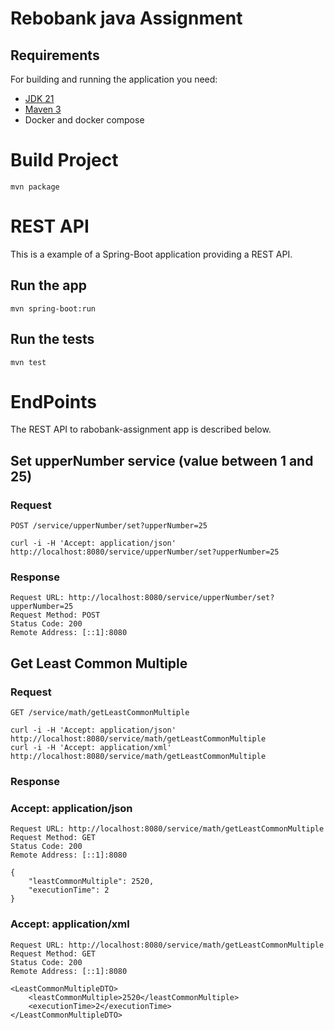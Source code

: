 # Rebobank java Assignment

## Requirements
For building and running the application you need:

- [JDK 21](https://www.oracle.com/java/technologies/downloads/#java21)
- [Maven 3](https://maven.apache.org)
- Docker and docker compose

# Build Project

	mvn package

# REST API

This is a example of a Spring-Boot application providing a REST API.

## Run the app

    mvn spring-boot:run

## Run the tests

    mvn test

# EndPoints

The REST API to rabobank-assignment app is described below.

## Set upperNumber service (value between 1 and 25)

### Request

`POST /service/upperNumber/set?upperNumber=25`

    curl -i -H 'Accept: application/json' http://localhost:8080/service/upperNumber/set?upperNumber=25

### Response

    Request URL: http://localhost:8080/service/upperNumber/set?upperNumber=25
    Request Method: POST
    Status Code: 200 
    Remote Address: [::1]:8080


## Get Least Common Multiple
### Request

`GET /service/math/getLeastCommonMultiple`

    curl -i -H 'Accept: application/json' http://localhost:8080/service/math/getLeastCommonMultiple
    curl -i -H 'Accept: application/xml' http://localhost:8080/service/math/getLeastCommonMultiple

### Response

### Accept: application/json

    Request URL: http://localhost:8080/service/math/getLeastCommonMultiple
    Request Method: GET
    Status Code: 200
    Remote Address: [::1]:8080
    
	{
	    "leastCommonMultiple": 2520,
	    "executionTime": 2
	}

### Accept: application/xml

    Request URL: http://localhost:8080/service/math/getLeastCommonMultiple
    Request Method: GET
    Status Code: 200
    Remote Address: [::1]:8080
    
	<LeastCommonMultipleDTO>
	    <leastCommonMultiple>2520</leastCommonMultiple>
	    <executionTime>2</executionTime>
	</LeastCommonMultipleDTO>
